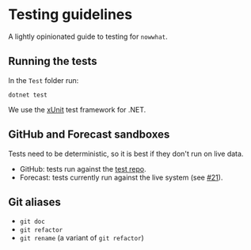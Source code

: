 # Testing guidelines

A lightly opinionated guide to testing for `nowwhat`.

## Running the tests

In the `Test` folder run:
```
dotnet test
```
We use the [xUnit](https://github.com/xunit/xunit) test framework for .NET.

## GitHub and Forecast sandboxes

Tests need to be deterministic, so it is best if they don't run on live data.
- GitHub: tests run against the [test repo](https://github.com/alan-turing-institute/Hut23-test).
- Forecast: tests currently run against the live system (see [#21](/../../issues/21)).

## Git aliases

- `git doc`
- `git refactor`
- `git rename` (a variant of `git refactor`)
